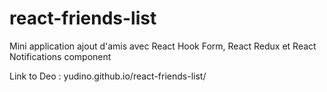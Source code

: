 # react-friends-list
Mini application ajout d'amis avec React Hook Form, React Redux et React Notifications component

Link to Deo : yudino.github.io/react-friends-list/
